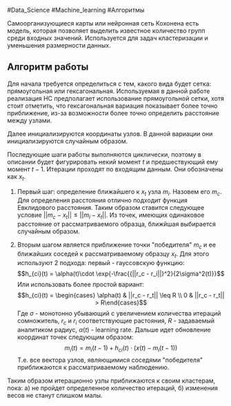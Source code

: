 #Data_Science #Machine_learning #Алгоритмы 

Самоорганизующиеся карты или нейронная сеть Кохонена есть модель, которая позволяет выделить известное количество групп среди входных значений. Используется для задач кластеризации и уменьшения размерности данных.

## Алгоритм работы

Для начала требуется определиться с тем, какого вида будет сетка: прямоугольная или гексагональная. Используемая в данной работе реализация НС предполагает использование прямоугольной сетки, хотя стоит отметить, что гексагональная вариация показывает более точно приближение, из-за возможности более точно определить расстояние между узлами.

Далее инициализируются координаты узлов. В данной вариации они инициализируются случайным образом.

Последующие шаги работы выполняются циклически, поэтому в описании будет фигурировать некий момент $t$ и предшествующий ему момент $t-1$. Итерации проходят по входящим данным. Они обозначены как $x_t$.

1. Первый шаг: определение ближайшего к $x_t$ узла $m_i$. Назовем его $m_c$. Для определения расстояния отлично подходит функция Евклидового расстояния. Таким образом ставится следующее условие $||m_c - x_t|| \leq ||m_i - x_t||$. Из точек, имеющих одинаковое расстояние от рассматриваемого образца, ближйшая выбирается случайным образом.
   
3. Вторым шагом является приближение точки "победителя" $m_c$ и ее ближайших соседей к рассматриваемому образцу $x_t$. Для этого используют 2 подхода: первый - гауссовскую функцию:
   $$h_{ci}(t) = \alpha(t)\cdot \exp{-\frac{{||r_c - r_i||}^2}{2\sigma^2(t)}}$$
   Или использовать более простой вариант: 
   $$h_{ci}(t) = \begin{cases} \alpha(t) & ||r_c - r_t|| \leq R \\ 0 & ||r_c - r_t|| > R\end{cases}$$
   Где $\sigma$ - монотонно убывающий с увеличением количества итераций сомножитель, $r_c$ и $r_i$ соответствующие растояния, $R$ - задаваемый аналитиком радиус, $\alpha(t)$ - learning rate.
   Дальше идет обновление координат точек следующим образом:
   $$m_i(t)=m_i(t-1)+h_{ci}(t)\cdot (x(t) - m_i(t-1))$$
   Т.е. все вектора узлов, являющимися соседями "победителя" приближаются к рассматриваемому наблюдению.

Таким образом итерационно узлы приближаются к своим кластерам, пока: а) не пройдет определенное количество итераций, б) изменения весов не станут слишком малы.